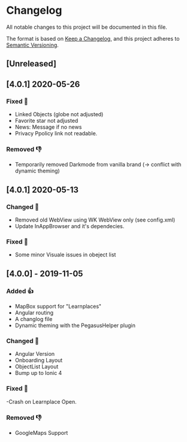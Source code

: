 # Changelog
All notable changes to this project will be documented in this file.

The format is based on [Keep a Changelog](https://keepachangelog.com/en/1.0.0/),
and this project adheres to [Semantic Versioning](https://semver.org/spec/v2.0.0.html).

## [Unreleased]

## [4.0.1] 2020-05-26


### Fixed 🦀
- Linked Objects (globe not adjusted)
- Favorite star not adjusted
- News: Message if no news
- Privacy Ppolicy link not readable.

### Removed 👎
- Temporarily removed Darkmode from vanilla brand (-> conflict with dynamic theming)

## [4.0.1] 2020-05-13

### Changed 🚀
- Removed old WebView using WK WebView only (see config.xml)
- Update InAppBrowser and it's dependecies.

### Fixed 🦀
- Some minor Visuale issues in obeject list

## [4.0.0] - 2019-11-05
### Added 👍
- MapBox support for "Learnplaces"
- Angular routing
- A changlog file
- Dynamic theming with the PegasusHelper plugin

### Changed 🚀
- Angular Version
- Onboarding Layout
- ObjectList Layout
- Bump up to Ionic 4

### Fixed 🦀
-Crash on Learnplace Open.

### Removed 👎
- GoogleMaps Support
